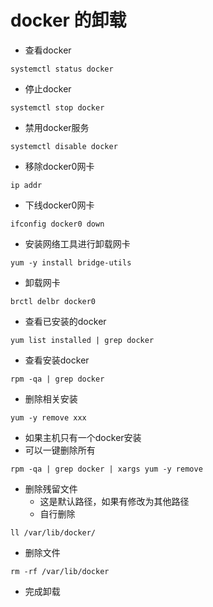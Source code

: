 # docker 的卸载

- 查看docker
```shell script
systemctl status docker
```
- 停止docker
```shell script
systemctl stop docker
```
- 禁用docker服务
```shell script
systemctl disable docker
```
- 移除docker0网卡
```shell script
ip addr
```
- 下线docker0网卡
```shell script
ifconfig docker0 down
```
- 安装网络工具进行卸载网卡
```shell script
yum -y install bridge-utils
```
- 卸载网卡
```shell script
brctl delbr docker0
```
- 查看已安装的docker
```shell script
yum list installed | grep docker
```
- 查看安装docker
```shell script
rpm -qa | grep docker
```
- 删除相关安装
```shell script
yum -y remove xxx
```
- 如果主机只有一个docker安装
- 可以一键删除所有
```shell script
rpm -qa | grep docker | xargs yum -y remove
```
- 删除残留文件
    - 这是默认路径，如果有修改为其他路径
    - 自行删除
```shell script
ll /var/lib/docker/
```
- 删除文件
```shell script
rm -rf /var/lib/docker
```
- 完成卸载